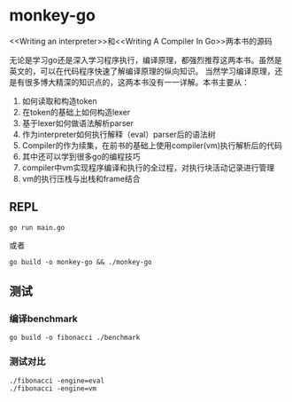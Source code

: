 # monkey-go
&lt;&lt;Writing an interpreter>>和&lt;&lt;Writing A Compiler In Go>>两本书的源码

无论是学习go还是深入学习程序执行，编译原理，都强烈推荐这两本书。虽然是英文的，可以在代码程序快速了解编译原理的纵向知识。
当然学习编译原理，还是有很多博大精深的知识点的，这两本书没有一一详解。本书主要从：
1. 如何读取和构造token
2. 在token的基础上如何构造lexer
3. 基于lexer如何做语法解析parser
4. 作为interpreter如何执行解释（eval）parser后的语法树
5. Compiler的作为续集，在前书的基础上使用compiler(vm)执行解析后的代码
6. 其中还可以学到很多go的编程技巧
7. compiler中vm实现程序编译和执行的全过程，对执行块活动记录进行管理
8. vm的执行压栈与出栈和frame结合


## REPL
```shell
go run main.go
```
或者
```shell
go build -o monkey-go && ./monkey-go
```

## 测试
### 编译benchmark
```shell
go build -o fibonacci ./benchmark
```
### 测试对比
```shell
./fibonacci -engine=eval
./fibonacci -engine=vm
```
